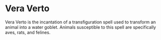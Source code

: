 # Vera Verto  
Vera Verto is the incantation of a transfiguration spell used to transform an animal into a water goblet. Animals susceptible to this spell are specifically aves, rats, and felines.  
  
